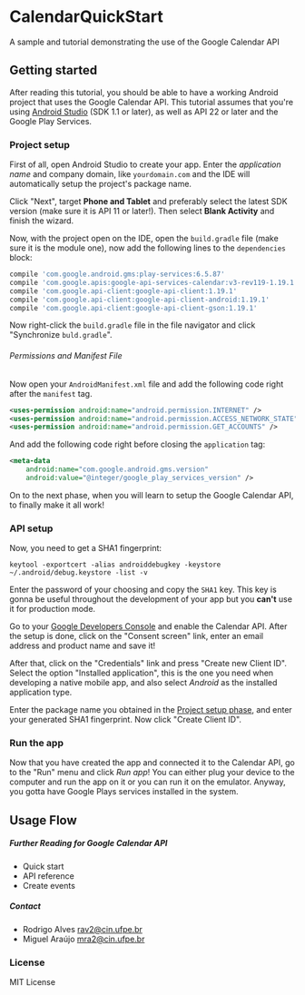 # CalendarQuickStart

A sample and tutorial demonstrating the use of the Google Calendar API

## Getting started

After reading this tutorial, you should be able to have a working Android project that uses the Google Calendar API. This tutorial assumes that you're using [Android Studio] (SDK 1.1 or later), as well as API 22 or later and the Google Play Services.

### Project setup

First of all, open Android Studio to create your app. Enter the _application name_ and company domain, like `yourdomain.com` and the IDE will automatically setup the project's package name.

Click "Next", target **Phone and Tablet** and preferably select the latest SDK version (make sure it is API 11 or later!). Then select **Blank Activity** and finish the wizard.

Now, with the project open on the IDE, open the `build.gradle` file (make sure it is the module one), now add the following lines to the `dependencies` block:

```groovy
compile 'com.google.android.gms:play-services:6.5.87'
compile 'com.google.apis:google-api-services-calendar:v3-rev119-1.19.1'
compile 'com.google.api-client:google-api-client:1.19.1'
compile 'com.google.api-client:google-api-client-android:1.19.1'
compile 'com.google.api-client:google-api-client-gson:1.19.1'
```

Now right-click the `build.gradle` file in the file navigator and click "Synchronize `buld.gradle`".

###### Permissions and Manifest File

Now open your `AndroidManifest.xml` file and add the following code right after the `manifest` tag.

```xml
<uses-permission android:name="android.permission.INTERNET" />
<uses-permission android:name="android.permission.ACCESS_NETWORK_STATE" />
<uses-permission android:name="android.permission.GET_ACCOUNTS" />
```

And add the following code right before closing the `application` tag:

```xml
<meta-data
    android:name="com.google.android.gms.version"
    android:value="@integer/google_play_services_version" />
```

On to the next phase, when you will learn to setup the Google Calendar API, to finally make it all work!

### API setup

Now, you need to get a SHA1 fingerprint:

`keytool -exportcert -alias androiddebugkey -keystore ~/.android/debug.keystore -list -v`

Enter the password of your choosing and copy the `SHA1` key. This key is gonna be useful throughout the development of your app but you **can't** use it for production mode.

Go to your [Google Developers Console] and enable the Calendar API. After the setup is done, click on the "Consent screen" link, enter an email address and product name and save it!

After that, click on the "Credentials" link and press "Create new Client ID". Select the option "Installed application", this is the one you need when developing a native mobile app, and also select _Android_ as the installed application type.

Enter the package name you obtained in the [Project setup phase], and enter your generated SHA1 fingerprint. Now click "Create Client ID".

### Run the app

Now that you have created the app and connected it to the Calendar API, go to the "Run" menu and click *Run app*! You can either plug your device to the computer and run the app on it or you can run it on the emulator. Anyway, you gotta have Google Plays services installed in the system.

## Usage Flow

##### Further Reading for Google Calendar API

+ Quick start
+ API reference
+ Create events

##### Contact

* Rodrigo Alves <rav2@cin.ufpe.br>
* Miguel Araújo <mra2@cin.ufpe.br>

### License

MIT License

[Android Studio]: http://developer.android.com/tools/studio/index.html
[Google Developers Console]: https://console.developers.google.com/start/api?id=calendar
[Project setup phase]: #project-setup
[Quick start]: https://developers.google.com/google-apps/calendar/quickstart/android
[API reference]: https://developers.google.com/google-apps/calendar/v3/reference/
[Create events]: https://developers.google.com/google-apps/calendar/create-events
